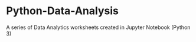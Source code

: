 # Python-Data-Analysis

A series of Data Analytics worksheets created in Jupyter Notebook (Python 3)
